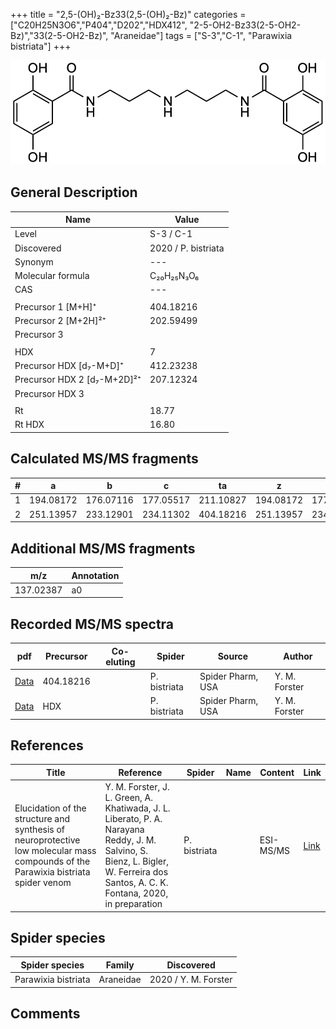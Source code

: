 +++
title = "2,5-(OH)₂-Bz33(2,5-(OH)₂-Bz)"
categories = ["C20H25N3O6","P404","D202","HDX412",
"2-5-OH2-Bz33(2-5-OH2-Bz)","33(2-5-OH2-Bz)",
"Araneidae"]
tags = ["S-3","C-1",
"Parawixia bistriata"]
+++

![](/img/2-5-OH2-Bz33(2-5-OH2-Bz).png)

## General Description

| Name                       | Value              |
|----------------------------|--------------------|
| Level                      | S-3 / C-1          |
| Discovered                 | 2020 / P. bistriata |
| Synonym                    | ---                |
| Molecular formula          | C₂₀H₂₅N₃O₆                   |
| CAS                        | ---                |
|                            |                    |
| Precursor 1 [M+H]⁺         | 404.18216                   |
| Precursor 2 [M+2H]²⁺       | 202.59499                   |
| Precursor 3                |                    |
|                            |                    |
| HDX                        | 7                   |
| Precursor HDX   [d₇-M+D]⁺   | 412.23238                   |
| Precursor HDX 2 [d₇-M+2D]²⁺ | 207.12324                   |
| Precursor HDX 3            |                    |
|                            |                    |
| Rt                         | 18.77                   |
| Rt HDX                     | 16.80                   |

## Calculated MS/MS fragments

| # | a         | b         | c         | ta        | z         | y         | tz        |
|---|-----------|-----------|-----------|-----------|-----------|-----------|-----------|
| 1 | 194.08172 | 176.07116 | 177.05517 | 211.10827 | 194.08172 | 177.05517 | 211.10827 |
| 2 | 251.13957 | 233.12901 | 234.11302 | 404.18216 | 251.13957 | 234.11302 | 268.16612 |

## Additional MS/MS fragments

| m/z       | Annotation |
|-----------|------------|
| 137.02387 | a0         |

## Recorded MS/MS spectra

| pdf                                             | Precursor | Co-eluting | Spider      | Source                       | Author        |
|-------------------------------------------------|-----------|------------|-------------|------------------------------|---------------|
| [Data](/pdf/P-bistriata/404_2-5-OH2-Bz33(2-5-OH2-Bz)_Pb.pdf) | 404.18216 |           | P. bistriata | Spider Pharm, USA | Y. M. Forster |
| [Data](/pdf/P-bistriata/404_2-5-OH2-Bz33(2-5-OH2-Bz)_Pb_HDX.pdf) | HDX |           | P. bistriata | Spider Pharm, USA | Y. M. Forster |


## References

| Title | Reference | Spider | Name | Content | Link |
|-------|-----------|--------|------|---------|------|
| Elucidation of the structure and synthesis of neuroprotective low molecular mass compounds of the Parawixia bistriata spider venom      | Y. M. Forster, J. L. Green, A. Khatiwada, J. L. Liberato, P. A. Narayana Reddy, J. M. Salvino, S. Bienz, L. Bigler, W. Ferreira dos Santos, A. C. K. Fontana, 2020, in preparation          | P. bistriata       |      | ESI-MS/MS        | [Link](unknown)     |

## Spider species

| Spider species     | Family     | Discovered           |
|--------------------|------------|----------------------|
| Parawixia bistriata | Araneidae | 2020 / Y. M. Forster |


## Comments
